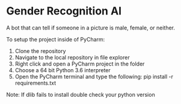 # Gender Recognition AI
 A bot that can tell if someone in a picture is male, female, or neither.
 
 To setup the project inside of PyCharm:
 
 1. Clone the repository
 2. Navigate to the local repository in file explorer
 3. Right click and open a PyCharm project in the folder
 4. Choose a 64 bit Python 3.6 interpreter
 5. Open the PyCharm terminal and type the following: pip install -r requirements.txt

Note: If dlib fails to install double check your python version
